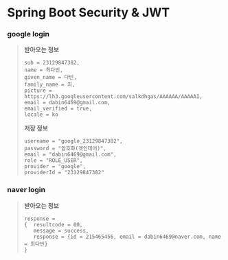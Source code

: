 ﻿# Spring Boot Security & JWT

### google login
> **받아오는 정보**  
> ```
> sub = 23129847382,  
> name = 최다빈,  
> given_name = 다빈,  
> family_name = 최,  
> picture = https://lh3.googleusercontent.com/salkdhgas/AAAAAA/AAAAAI,  
> email = dabin6469@gmail.com,  
> email_verified = true,  
> locale = ko  
> ```
> 
> **저장 정보**  
> ```
> username = "google_23129847382",  
> password = "암호화(겟인데어)",  
> email = "dabin6469@gmail.com",  
> role = "ROLE_USER",  
> provider = "google",  
> providerId = "23129847382"
> ```

### naver login
> **받아오는 정보**
> ```
> response =  
> {  resultcode = 00,  
>    message = success,  
>    response = {id = 215465456, email = dabin6469@naver.com, name = 최다빈}
> }
> ```
